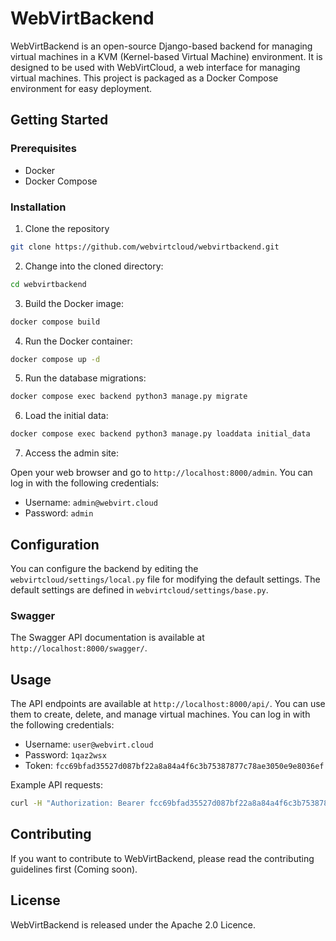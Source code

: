 # WebVirtBackend #

WebVirtBackend is an open-source Django-based backend for managing virtual machines in a KVM (Kernel-based Virtual Machine) environment. It is designed to be used with WebVirtCloud, a web interface for managing virtual machines. This project is packaged as a Docker Compose environment for easy deployment.

## Getting Started ##

### Prerequisites ###

* Docker
* Docker Compose

### Installation ###

1. Clone the repository
```bash
git clone https://github.com/webvirtcloud/webvirtbackend.git
```

2. Change into the cloned directory:
```bash
cd webvirtbackend
```

3. Build the Docker image:
```bash
docker compose build
```

4. Run the Docker container:
```bash
docker compose up -d
```

5. Run the database migrations:
```bash
docker compose exec backend python3 manage.py migrate
```

6. Load the initial data:
```bash
docker compose exec backend python3 manage.py loaddata initial_data
```

7. Access the admin site:

Open your web browser and go to `http://localhost:8000/admin`. You can log in with the following credentials:

* Username: `admin@webvirt.cloud`
* Password: `admin`

## Configuration ##

You can configure the backend by editing the `webvirtcloud/settings/local.py` file for modifying the default settings. The default settings are defined in `webvirtcloud/settings/base.py`.

### Swagger ###

The Swagger API documentation is available at `http://localhost:8000/swagger/`.

## Usage ##

The API endpoints are available at `http://localhost:8000/api/`. You can use them to create, delete, and manage virtual machines. You can log in with the following credentials:

* Username: `user@webvirt.cloud`
* Password: `1qaz2wsx`
* Token: `fcc69bfad35527d087bf22a8a84a4f6c3b75387877c78ae3050e9e8036ef`

Example API requests:

```bash
curl -H "Authorization: Bearer fcc69bfad35527d087bf22a8a84a4f6c3b75387877c78ae3050e9e8036ef" http://localhost:8000/api/v1/virtances/
```

## Contributing ##

If you want to contribute to WebVirtBackend, please read the contributing guidelines first (Coming soon).

## License ##

WebVirtBackend is released under the Apache 2.0 Licence.

